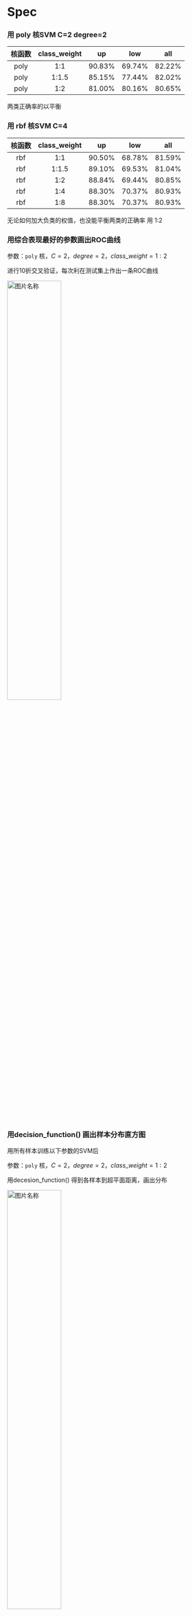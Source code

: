 
# Spec
### 用 poly 核SVM C=2 degree=2 
|核函数|class_weight|up|low|all
|:---:|:---:|:---:|:---:|:---:|
|poly|1:1|90.83%|69.74%|82.22%|
|poly|1:1.5|85.15%|77.44%|82.02%|
|poly|1:2|81.00%|80.16%|80.65%|
两类正确率的以平衡

### 用 rbf 核SVM C=4 
|核函数|class_weight|up|low|all
|:---:|:---:|:---:|:---:|:---:|
|rbf|1:1|90.50%|68.78%|81.59%|
|rbf|1:1.5|89.10%|69.53%|81.04%|
|rbf|1:2|88.84%|69.44%|80.85%|
|rbf|1:4|88.30%|70.37%|80.93%|
|rbf|1:8|88.30%|70.37%|80.93%|
无论如何加大负类的权值，也没能平衡两类的正确率
用 1:2

### 用综合表现最好的参数画出ROC曲线

参数：`poly` 核，$C=2，degree=2，class\_weight=1:2$ 

进行10折交叉验证，每次利在测试集上作出一条ROC曲线

<img src="./ROC_with_Poly.png" width = "50%" alt="图片名称" align=center />

### 用decision_function() 画出样本分布直方图

用所有样本训练以下参数的SVM后

参数：`poly` 核，$C=2，degree=2，class\_weight=1:2$ 

用decesion_function() 得到各样本到超平面距离，画出分布

<img src="./DataDistri.png" width = "50%" alt="图片名称" align=center />

放大底部

<img src="./DataDistri_lim.png" width = "50%" alt="图片名称" align=center />

随机划分 75% 的样本作为训练集，25%作为测试集，训练同以上参数的SVM，用同样的方法，作出测试集样本的分布

重复3次

<img src="./DataDistri_test.png" width = "50%" alt="图片名称" align=center />

<img src="./DataDistri_test1.png" width = "50%" alt="图片名称" align=center />

<img src="./DataDistri_test66.png" width = "50%" alt="图片名称" align=center />

可见两类的分布是有各自的中心的


### 用 RandomForestClassifier n_estimators=200 max_depth=10 
n_estimators=200 max_depth=10 
|class_weight|up|low|all|
|:---:|:---:|:---:|:---:|:---:|
|1:1|96.17%|52.69%|78.42%|
|1:1.5|91.70%|58.99%|78.30%|
|1:2|86.29%|66.46%|78.10%|
|1:3|74.67%|76.04%|75.04%|
|1:4|63.98%|81.73%|71.07%|

取 class_weight=1:3

# LogMel

### 用 RandomForestClassifier n_estimators=100 max_depth=10 
n_estimators=200 max_depth=10 
|class_weight|up|low|all|
|:---:|:---:|:---:|:---:|:---:|
|1:1|96.10%|45.35%|75.51%|
|1:1.5|89.94%|58.86%|77.28%|
|1:2|81.55%|65.80%|75.12%|
|1:2.5|73.49%|71.94%|72.76%|
|1:3|66.18%|77.08%|70.49%|
|1:4|55.18%|84.12%|66.76%|
最好的是 1:2.5


### 用 poly 核SVM C=2 degree=2 
|核函数|class_weight|up|low|all
|:---:|:---:|:---:|:---:|:---:|
|poly|1:1|91.29%|66.72%|81.24%|
|poly|1:1.5|78.09%|78.06%|77.98%|
|poly|1:2|73.33%|79.76%|75.82%|
1:1.5 两类正确率的以平衡

### 用 rbf 核SVM C=4 
|核函数|class_weight|up|low|all
|:---:|:---:|:---:|:---:|:---:|
|rbf|1:1|89.58%|66.75%|80.30%|
|rbf|1:1.5|89.40%|66.97%|80.25%|
|rbf|1:2|89.26%|66.93%|80.18%|
|rbf|1:4|89.19%|67.02%|80.18%|
|rbf|1:8|89.19%|67.02%|80.18%|

无法平衡两类正确率

# MFCC
### 用 poly 核SVM C=1 degree=1 
|核函数|class_weight|up|low|all
|:---:|:---:|:---:|:---:|:---:|
|poly|1:1|86.66%|64.45%|77.70%|
|poly|1:1.5|78.23%|73.39%|76.29%|
|poly|1:1.7|75.15%|74.48%|75.00%|
|poly|1:2|71.61%|77.57%|74.02%|
最好是1:1.7

### 用 rbf 核SVM C=2 
|核函数|class_weight|up|low|all
|:---:|:---:|:---:|:---:|:---:|
|rbf|1:1|88.82%|60.18%|77.24%|
|rbf|1:1.5|86.80%|62.35%|76.88%|
|rbf|1:2|85.82%|63.02%|76.57%|
|rbf|1:4|85.43%|62.77%|76.22%|
|rbf|1:8|85.43%|62.77%|76.22%|

用1:2 

### 用 RandomForestClassifier n_estimators=250 max_depth=5 
n_estimators=200 max_depth=10 
|class_weight|up|low|all|
|:---:|:---:|:---:|:---:|:---:|
|1:1|99.35%|16.98%|65.93%|
|1:1.5|82.58%|65.83%|75.55%|
|1:1.6|72.58%|73.51%|72.72%|
|1:1.7|62.88%|81.41%|70.21%|
|1:2|34.39%|93.40%|58.16%|
用1:1.6



所用特征和分类器如下

|LogMel|Spectrum|MFCC|
|:-:|:-:|:-:|
|SVM-rbf|SVM-rbf|SVM-rbf|
|SVM-poly|SVM-poly|SVM-poly|
|RandomForest|RandomForest|RandomForest|

# 特征预处理

特征图片均为 $99\times 73$ 的 RGB 图片，转化为灰度图后按行展开为 $7227$ 维的向量，所有样本进行主成分分析法降维，降维参数为保留样本矩阵的 $85\%$ 的方差。 LogMel、Spectrum、MFCC 分别降至460、198、574维。其中 Spectrum 特征的降维效果最好，说明特征信息集中在更少的维度上。


以下对每一个特征-分类器组合都进行了分析，先对每种特征的三种分类器进行对比分析，再对比每种特征的最好结果。

# 分类

确定了分类器后，考虑用 sklearn 库的 Gridsearchcv 函数来搜索最优参数，其做法是对给出的各个参数组合进行枚举后暴力测试，所用的测设方法为5折交叉验证，评价标准为分类正正确率。

各个分类器的搜索范围如下

* SVM-rbf
    C: 1,2,3,4,5
    gamma: 'scale'
    class_weight: {1: 1, 0: 2}, {1: 1, 0: 1}, {1: 1, 0: 1.5}
* SVM-poly
    C: 1,2,3,4,5
    degree: 1,2,3,4
    gamma: 'scale'
    class_weight: {1: 1, 0: 2}, {1: 1, 0: 1}, {1: 1, 0: 1.5}
* RandomForest
    n_estimators: 50,100,150,200,250,300
    max_depth: 5,10,15,20,25,30

其中 SVM 的 `gamma` 参数在手动尝试测试时发现 设置为 'scale' （即根据样本 X 的方差和样本个数进行计算得出的值）是优于所有手动尝试的结果的

## Spectrum
搜索的出的最优参数